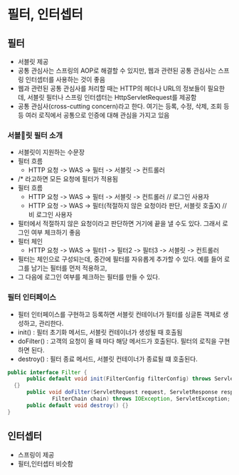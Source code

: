 # 필터, 인터셉터

## 필터
- 서블릿 제공
- 공통 관심사는 스프링의 AOP로 해결할 수 있지만, 웹과 관련된 공통 관심사는 스프링 인터셉터를 사용하는 것이 좋음
- 웹과 관련된 공통 관심사를 처리할 때는 HTTP의 헤더나 URL의 정보들이 필요한데, 서블릿 필터나 스프링 인터셉터는 HttpServletRequest를 제공함
- 공통 관심사(cross-cutting concern)라고 한다. 여기는 등록, 수정, 삭제, 조회 등등 여러 로직에서 공통으로 인증에 대해 관심을 가지고 있음

### 서블릿 필터 소개
- 서블릿이 지원하는 수문장
- 필터 흐름
  - HTTP 요청 -> WAS -> 필터 -> 서블릿 -> 컨트롤러
- /* 라고하면 모든 요청에 필터가 적용됨
- 필터 흐름
  - HTTP 요청 -> WAS -> 필터 -> 서블릿 -> 컨트롤러 // 로그인 사용자
  - HTTP 요청 -> WAS -> 필터(적절하지 않은 요청이라 판단, 서블릿 호출X) // 비 로그인 사용자
- 필터에서 적절하지 않은 요청이라고 판단하면 거기에 끝을 낼 수도 있다. 그래서 로그인 여부 체크하기 좋음
- 필터 체인
  - HTTP 요청 -> WAS -> 필터1 -> 필터2 -> 필터3 -> 서블릿 -> 컨트롤러
- 필터는 체인으로 구성되는데, 중간에 필터를 자유롭게 추가할 수 있다. 예를 들어 로그를 남기는 필터를 먼저 적용하고,
- 그 다음에 로그인 여부를 체크하는 필터를 만들 수 있다.

### 필터 인터페이스
- 필터 인터페이스를 구현하고 등록하면 서블릿 컨테이너가 필터를 싱글톤 객체로 생성하고, 관리한다.
- init() : 필터 초기화 메서드, 서블릿 컨테이너가 생성될 때 호출됨
- doFilter() : 고객의 요청이 올 때 마다 해당 메서드가 호출된다. 필터의 로직을 구현하면 된다.
- destroy() : 필터 종료 메서드, 서블릿 컨테이너가 종료될 떄 호출된다.
~~~ java
public interface Filter {
      public default void init(FilterConfig filterConfig) throws ServletException
  {}
      public void doFilter(ServletRequest request, ServletResponse response,
              FilterChain chain) throws IOException, ServletException;
      public default void destroy() {}
}
~~~



## 인터셉터
- 스프링이 제공
- 필터,인터셉터 비슷함




